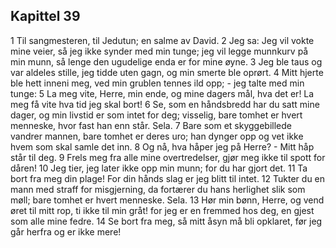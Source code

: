 ## Kapittel 39

1 Til sangmesteren, til Jedutun; en salme av David.
2 Jeg sa: Jeg vil vokte mine veier, så jeg ikke synder med min tunge; jeg vil legge munnkurv på min munn, så lenge den ugudelige enda er for mine øyne.
3 Jeg ble taus og var aldeles stille, jeg tidde uten gagn, og min smerte ble oprørt.
4 Mitt hjerte ble hett inneni meg, ved min grublen tennes ild opp; - jeg talte med min tunge:
5 La meg vite, Herre, min ende, og mine dagers mål, hva det er! La meg få vite hva tid jeg skal bort!
6 Se, som en håndsbredd har du satt mine dager, og min livstid er som intet for deg; visselig, bare tomhet er hvert menneske, hvor fast han enn står. Sela.
7 Bare som et skyggebillede vandrer mannen, bare tomhet er deres uro; han dynger opp og vet ikke hvem som skal samle det inn.
8 Og nå, hva håper jeg på Herre? - Mitt håp står til deg.
9 Frels meg fra alle mine overtredelser, gjør meg ikke til spott for dåren!
10 Jeg tier, jeg later ikke opp min munn; for du har gjort det.
11 Ta bort fra meg din plage! For din hånds slag er jeg blitt til intet.
12 Tukter du en mann med straff for misgjerning, da fortærer du hans herlighet slik som møll; bare tomhet er hvert menneske. Sela.
13 Hør min bønn, Herre, og vend øret til mitt rop, ti ikke til min gråt! for jeg er en fremmed hos deg, en gjest som alle mine fedre.
14 Se bort fra meg, så mitt åsyn må bli opklaret, før jeg går herfra og er ikke mere!
